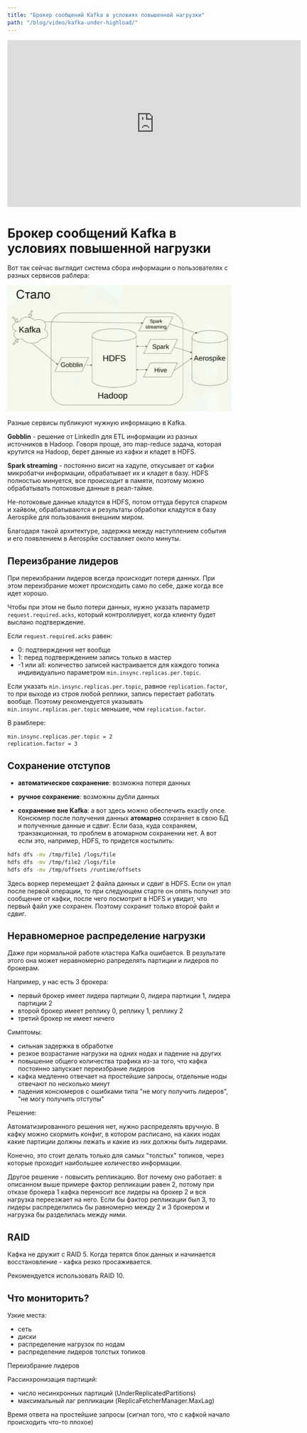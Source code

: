 ```yaml
---
title: "Брокер сообщений Kafka в условиях повышенной нагрузки"
path: "/blog/video/kafka-under-highload/"
---
```


<iframe width="660" height="375" src="https://www.youtube.com/embed/BtmYjTO1EpI" frameborder="0" allow="accelerometer; autoplay; encrypted-media; gyroscope; picture-in-picture" allowfullscreen></iframe>

# Брокер сообщений Kafka в условиях повышенной нагрузки

Вот так сейчас выглядит система сбора информации о пользователях с разных сервисов раблера:

![Rambler architecture](rambler-architecture.png)

Разные сервисы публикуют нужную информацию в Kafka.

**Gobblin** - решение от LinkedIn для ETL информации из разных источников в Hadoop. Говоря проще, это map-reduce задача, которая крутится на Hadoop, берет данные из кафки и кладет в HDFS.

**Spark streaming** - постоянно висит на хадупе, откусывает от кафки микробатчи информации, обрабатывает их и кладет в базу. HDFS полностью минуется, все происходит в памяти, поэтому можно обрабатывать потоковые данные в реал-тайме.

Не-потоковые данные кладутся в HDFS, потом оттуда берутся спарком и хайвом, обрабатываются и результаты обработки кладутся в базу Aerospike для пользования внешним миром.

Благодаря такой архитектуре, задержка между наступлением события и его появлением в Aerospike составляет около минуты.

## Переизбрание лидеров

При переизбрании лидеров всегда происходит потеря данных. При этом переизбрание может происходить само по себе, даже когда все идет хорошо.

Чтобы при этом не было потери данных, нужно указать параметр `request.required.acks`, который контроллирует, когда клиенту будет выслано подтверждение.

Если `request.required.acks` равен:

- 0: подтверждения нет вообще
- 1: перед подтверждением запись только в мастер
- -1 или all: количество записей настраивается для каждого топика индивидуально параметром `min.insync.replicas.per.topic`. 

Если указать `min.insync.replicas.per.topic`, равное `replication.factor`, то при выходе из строя любой реплики, запись перестает работать вообще. Поэтому рекомендуется указывать `min.insync.replicas.per.topic` меньшее, чем `replication.factor`.

В рамблере:

```
min.insync.replicas.per.topic = 2
replication.factor = 3
```

## Сохранение отступов

- **автоматическое сохранение**: возможна потеря данных

- **ручное сохранение**: возможны дубли данных

- **сохранение вне Kafka**: а вот здесь можно обеспечить exactly once. Консюмер после получения данных **атомарно** сохраняет в свою БД и полученные данные и сдвиг. Если база, куда сохраняем, транзакционная, то проблем в атомарном сохранении нет. А вот если это, например, HDFS, то придется костылить:

```sh
hdfs dfs -mv /tmp/file1 /logs/file
hdfs dfs -mv /tmp/file2 /logs/file
hdfs dfs -mv /tmp/offsets /runtime/offsets
```

Здесь воркер перемещает 2 файла данных и сдвиг в HDFS. Если он упал после первой операции, то при следующем старте он опять получит это сообщение от кафки, после чего посмотрит в HDFS и увидит, что первый файл уже сохранен. Поэтому сохранит только второй файл и сдвиг.

## Неравномерное распределение нагрузки

Даже при нормальной работе кластера Kafka ошибается. В результате этого она может неравномерно рапределять партиции и лидеров по брокерам.

Например, у нас есть 3 брокера:

- первый брокер имеет лидера партиции 0, лидера партиции 1, лидера партиции 2
- второй брокер имеет реплику 0, реплику 1, реплику 2
- третий брокер не имеет ничего

Симптомы: 

- сильная задержка в обработке
- резкое возрастание нагрузки на одних нодах и падение на других
- повышение общего количества трафика из-за того, что кафка постоянно запускает переизбрание лидеров
- кафка медленно отвечает на простейшие запросы, отдельные ноды отвечают по несколько минут
- падения консюмеров с ошибками типа "не могу получить лидеров", "не могу получить отступы"

Решение:

Автоматизированного решения нет, нужно распределять вручную. В кафку можно скормить конфиг, в котором расписано, на каких нодах какие партиции должны лежать и какие из них должны быть лидерами.

Конечно, это стоит делать только для самых "толстых" топиков, через которые проходит наибольшее количество информации.

Другое решение - повысить репликацию. Вот почему оно работает: в описанном выше примере фактор репликации равен 2, потому при отказе брокера 1 кафка переносит все лидеры на брокер 2 и вся нагрузка переезжает на него. Если бы фактор репликации был 3, то лидеры распределились бы равномерно между 2 и 3 брокером и нагрузка бы разделилась между ними.

## RAID

Кафка не дружит с RAID 5. Когда терятся блок данных и начинается восстановление - кафка резко просаживается.

Рекомендуется использовать RAID 10.

## Что мониторить?

Узкие места:

- сеть
- диски
- распределение нагрузок по нодам
- распределение лидеров толстых топиков

Переизбрание лидеров

Рассинхронизация партиций:

- число несинхронных партиций (UnderReplicatedPartitions)
- максимальный лаг репликации (ReplicaFetcherManager.MaxLag)

Время ответа на простейшие запросы (сигнал того, что с кафкой начало происходить что-то плохое)